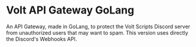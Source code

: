 # Volt API Gateway GoLang

An API Gateway, made in GoLang, to protect the Volt Scripts Discord server from unauthorized users that may want to spam.
This version uses directly the Discord's Webhooks API.